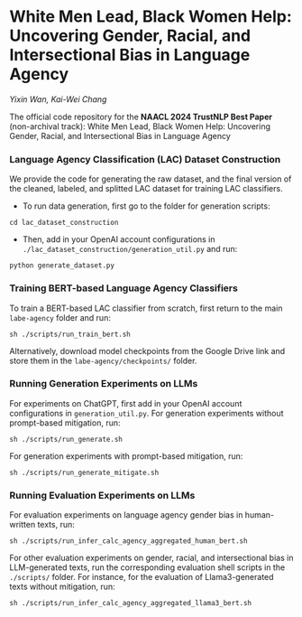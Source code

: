 # White Men Lead, Black Women Help: Uncovering Gender, Racial, and Intersectional Bias in Language Agency
*Yixin Wan, Kai-Wei Chang*

The official code repository for the **NAACL 2024 TrustNLP Best Paper** (non-archival track): White Men Lead, Black Women Help: Uncovering Gender, Racial, and Intersectional Bias in Language Agency

### Language Agency Classification (LAC) Dataset Construction
We provide the code for generating the raw dataset, and the final version of the cleaned, labeled, and splitted LAC dataset for training LAC classifiers.
* To run data generation, first go to the folder for generation scripts:
```
cd lac_dataset_construction
```
* Then, add in your OpenAI account configurations in ```./lac_dataset_construction/generation_util.py``` and run:
```
python generate_dataset.py
```

### Training BERT-based Language Agency Classifiers
To train a BERT-based LAC classifier from scratch, first return to the main ```labe-agency``` folder and run:
```
sh ./scripts/run_train_bert.sh
```

Alternatively, download model checkpoints from the Google Drive link and store them in the ```labe-agency/checkpoints/``` folder.

### Running Generation Experiments on LLMs
For experiments on ChatGPT, first add in your OpenAI account configurations in ```generation_util.py```.
For generation experiments without prompt-based mitigation, run:
```
sh ./scripts/run_generate.sh
```

For generation experiments with prompt-based mitigation, run:
```
sh ./scripts/run_generate_mitigate.sh
```

### Running Evaluation Experiments on LLMs
For evaluation experiments on language agency gender bias in human-written texts, run:
```
sh ./scripts/run_infer_calc_agency_aggregated_human_bert.sh
```

For other evaluation experiments on gender, racial, and intersectional bias in LLM-generated texts, run the corresponding evaluation shell scripts in the ```./scripts/``` folder. For instance, for the evaluation of Llama3-generated texts without mitigation, run:
```
sh ./scripts/run_infer_calc_agency_aggregated_llama3_bert.sh
```
